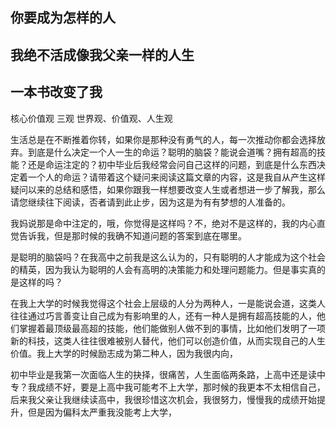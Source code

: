 ## 你要成为怎样的人
## 我绝不活成像我父亲一样的人生
## 一本书改变了我

核心价值观    三观   世界观、价值观、人生观

  生活总是在不断推着你转，如果你是那种没有勇气的人，每一次推动你都会选择放弃。到底是什么决定一个人一生的命运？聪明的脑袋？能说会道嘴？拥有超高的技能？还是命运注定的？初中毕业后我经常会问自己这样的问题，到底是什么东西决定着一个人的命运？请带着这个疑问来阅读这篇文章的内容，这是我自从产生这样疑问以来的总结和感悟，如果你跟我一样想要改变人生或者想进一步了解我，那么请您继续往下阅读，否者请到此止步，因为这是为有有梦想的人准备的。

  我妈说那是命中注定的，哦，你觉得是这样吗？不，绝对不是这样的，我的内心直觉告诉我，但是那时候的我确不知道问题的答案到底在哪里。
  
  是聪明的脑袋吗？在我高中之前我是这么认为的，只有聪明的人才能成为这个社会的精英，因为我认为聪明的人会有高明的决策能力和处理问题能力。但是事实真的是这样的吗？
  
  在我上大学的时候我觉得这个社会上层级的人分为两种人，一是能说会道，这类人往往通过巧言善变让自己成为有影响里的人，还有一种人是拥有超高技能的人，他们掌握着最顶级最高超的技能，他们能做别人做不到的事情，比如他们发明了一项新的科技，这类人往往很难被别人替代，他们可以创造价值，从而实现自己的人生价值。我上大学的时候励志成为第二种人，因为我很内向，

  初中毕业是我第一次面临人生的抉择，很痛苦，人生面临两条路，上高中还是读中专？我成绩不好，要是上高中我可能考不上大学，那时候的我更本不太相信自己，后来我父亲让我继续读高中，我很珍惜这次机会，我很努力，慢慢我的成绩开始提升，但是因为偏科太严重我没能考上大学，
